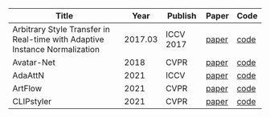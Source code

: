 | Title                                                                      | Year    | Publish   | Paper                                                                                                                      | Code                                                |
| -------------------------------------------------------------------------- | ------- | --------- | -------------------------------------------------------------------------------------------------------------------------- | --------------------------------------------------- |
| Arbitrary Style Transfer in Real-time with Adaptive Instance Normalization | 2017.03 | ICCV 2017 | [paper](https://arxiv.org/abs/1703.06868)                                                                                  | [code](https://github.com/xunhuang1995/AdaIN-style) |
| Avatar-Net                                                                 | 2018    | CVPR      | [paper](https://openaccess.thecvf.com/content_cvpr_2018/papers/Sheng_Avatar-Net_Multi-Scale_Zero-Shot_CVPR_2018_paper.pdf) | [code](https://lucassheng.github.io/avatar-net/)    |
| AdaAttN                                                                    | 2021    | ICCV      | [paper](https://arxiv.org/pdf/2108.03647)                                                                                  | [code](https://github.com/Huage001/AdaAttN)         |
| ArtFlow                                                                    | 2021    | CVPR      | [paper](https://arxiv.org/pdf/2103.16877)                                                                                  | [code](https://github.com/pkuanjie/ArtFlow)         |
| CLIPstyler                                                                 | 2021    | CVPR      | [paper](https://arxiv.org/abs/2112.00374)                                                                                  | [code](https://github.com/cyclomon/CLIPstyler)      |